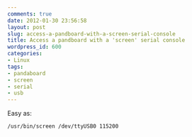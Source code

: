 ```yaml
---
comments: true
date: 2012-01-30 23:56:58
layout: post
slug: access-a-pandboard-with-a-screen-serial-console
title: Access a pandboard with a 'screen' serial console
wordpress_id: 600
categories:
- Linux
tags:
- pandaboard
- screen
- serial
- usb
---
```


Easy as:

```
/usr/bin/screen /dev/ttyUSB0 115200
```
